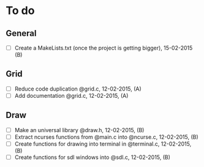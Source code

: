 # To do

## General
- [ ] Create a MakeLists.txt (once the project is getting bigger), 15-02-2015 (B)

## Grid
- [ ] Reduce code duplication @grid.c, 12-02-2015, (A)
- [ ] Add documentation @grid.c, 12-02-2015, (A)

## Draw
- [ ] Make an universal library @draw.h, 12-02-2015, (B)
- [ ] Extract ncurses functions from @main.c into @ncurse.c, 12-02-2015, (B)
- [ ] Create functions for drawing into terminal in @terminal.c, 12-02-2015, (B)
- [ ] Create functions for sdl windows into @sdl.c, 12-02-2015, (B)
